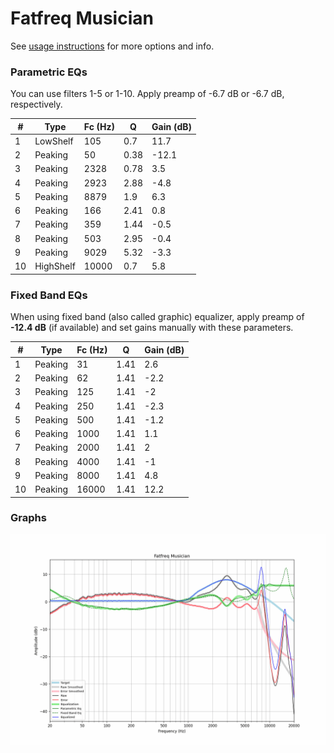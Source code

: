 # Fatfreq Musician
See [usage instructions](https://github.com/jaakkopasanen/AutoEq#usage) for more options and info.

### Parametric EQs
You can use filters 1-5 or 1-10. Apply preamp of -6.7 dB or -6.7 dB, respectively.

|   # | Type      |   Fc (Hz) |    Q |   Gain (dB) |
|-----|-----------|-----------|------|-------------|
|   1 | LowShelf  |       105 | 0.7  |        11.7 |
|   2 | Peaking   |        50 | 0.38 |       -12.1 |
|   3 | Peaking   |      2328 | 0.78 |         3.5 |
|   4 | Peaking   |      2923 | 2.88 |        -4.8 |
|   5 | Peaking   |      8879 | 1.9  |         6.3 |
|   6 | Peaking   |       166 | 2.41 |         0.8 |
|   7 | Peaking   |       359 | 1.44 |        -0.5 |
|   8 | Peaking   |       503 | 2.95 |        -0.4 |
|   9 | Peaking   |      9029 | 5.32 |        -3.3 |
|  10 | HighShelf |     10000 | 0.7  |         5.8 |

### Fixed Band EQs
When using fixed band (also called graphic) equalizer, apply preamp of **-12.4 dB** (if available) and set gains manually with these parameters.

|   # | Type    |   Fc (Hz) |    Q |   Gain (dB) |
|-----|---------|-----------|------|-------------|
|   1 | Peaking |        31 | 1.41 |         2.6 |
|   2 | Peaking |        62 | 1.41 |        -2.2 |
|   3 | Peaking |       125 | 1.41 |        -2   |
|   4 | Peaking |       250 | 1.41 |        -2.3 |
|   5 | Peaking |       500 | 1.41 |        -1.2 |
|   6 | Peaking |      1000 | 1.41 |         1.1 |
|   7 | Peaking |      2000 | 1.41 |         2   |
|   8 | Peaking |      4000 | 1.41 |        -1   |
|   9 | Peaking |      8000 | 1.41 |         4.8 |
|  10 | Peaking |     16000 | 1.41 |        12.2 |

### Graphs
![](./Fatfreq%20Musician.png)
